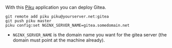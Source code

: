 With this [Piku](https://github.com/rcarmo/piku) application you can deploy Gitea.

```
git remote add piku piku@yourserver.net:gitea
git push piku master
piku config:set NGINX_SERVER_NAME=gitea.somedomain.net
```

 * `NGINX_SERVER_NAME` is the domain name you want for the gitea server (the domain must point at the machine already).

